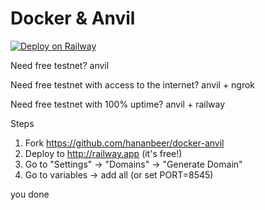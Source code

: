 # Docker & Anvil

[![Deploy on Railway](https://railway.app/button.svg)](https://railway.app/template/QoEJgQ?referralCode=rVu4vJ)

Need free testnet?
anvil

Need free testnet with access to the internet?
anvil + ngrok

Need free testnet with 100% uptime?
anvil + railway

Steps
1. Fork https://github.com/hananbeer/docker-anvil
2. Deploy to http://railway.app (it's free!)
3. Go to "Settings" -> "Domains" -> "Generate Domain"
4. Go to variables -> add all (or set PORT=8545)

you done
